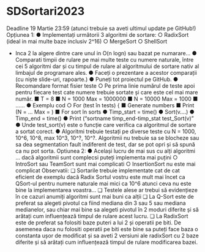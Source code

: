 # SDSortari2023
Deadline 19 Martie 23:59 (atunci trebuie sa aveti ultimul update pe GitHub!)
Opțiunea 1:
● Implementați următorii 3 algoritmi de sortare:
○ RadixSort (ideal in mai multe baze inclusiv 2^16)
○ MergeSort
○ ShellSort
+ Inca 2 la algere dintre care unul in O(n logn) sau bazat pe numarare…
● Comparati timpii de rulare pe mai multe teste cu numere naturale, între cei 5 algoritmi
dar și cu timpul de rulare al algoritmului de sortare nativ al limbajul de programare ales.
● Faceți o prezentare a acestor comparații (cu niște slide-uri, rapoarte.)
● Puneți tot proiectul pe GitHub.
● Recomandare format fisier teste
○ Pe prima linie numărul de teste apoi pentru fiecare test cate numere trebuie
sortate și care este cel mai mare număr.
■ T = 8
■ N = 1000 Max = 1000000
■ N = 10000 Max = 1000
■ ……
● Exemplu cod
○ For (test în tests) {
■ Generate numbers
■ Print (N = … Max = )
■ For sort în sorts
● Timp_start = time()
● Sort(v….)
● Timp_end = time()
● Print (“sortname timp_end-timp_stat test_Sort(v)”
● Unde test_sort(v) este o funcție care verifica ca algoritmul de sortare a sortat corect.
● Algoritmi trebuie testați pe diverse teste cu N = 1000, 10^6, 10^8, max 10^3, 10^?, 10^?.
Algoritmii nu trebuie sa se blocheze sau sa dea segmentation fault indiferent de test, dar
se pot opri și să spună ca nu pot sorta.
Optiunea 2:
● Același lucru de mai sus cu alți algoritmi … dacă algoritmii sunt complecsi puteți
implementa mai puțini
○ IntroSort sau TeamSort sunt mai complicati
○ InsertionSort nu este mai complicat
Observatii:
❏ Sortarile trebuie implementate cat de cat eficient de exemplu dacă Radix Sortul vostru
este mult mai încet ca QSort-ul pentru numere naturale mai mici ca 10^6 atunci ceva nu
este bine la implementarea voastra…
❏ Testele alese ar trebui să evidențieze în ce cazuri anumiți algoritmi sunt mai buni
ca alții
❏ La Q-Sort este de preferat sa alegeti pivotul ca fiind mediana din 3 sau 5 sau mediana
medianelor, sau chiar mai bine sa alegeti pivotul în 2 moduri diferite și să arătați cum
influențează timpul de rulare acest lucru.
❏ La RadixSort este de preferat sa folositi baze puteri a lui 2 și operatii pe biti. De
asemenea daca nu folositi operatii pe biti este bine sa puteți face baza o constanta ușor
de modificat și sa aveti 2 versiuni ale radixSort cu 2 baze diferite și să arătați cum
influențează timpul de rulare modificarea bazei.
